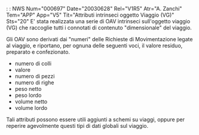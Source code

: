  :  : NWS Num="000697" Date="20030628" Rel="V1R5" Atr="A. Zanchi" Tem="APP" App="V5" Tit="Attributi intrinseci oggetto Viaggio (VG)" Sts="20"
E' stata realizzata una serie di OAV intrinseci sull'oggetto viaggio (VG) che raccoglie tutti i connotati di contenuto "dimensionale" del viaggio.

Gli OAV sono derivati dai "numeri" delle Richieste di Movimentazione legate al viaggio, e riportano,
per ognuna delle seguenti voci, il valore residuo, preparato e confezionato.
- numero di colli
- valore
- numero di pezzi
- numero di righe
- peso netto
- peso lordo
- volume netto
- volume lordo

Tali attributi possono essere utili aggiunti a schemi su viaggi, oppure per reperire agevolmente questi tipi di dati globali sul viaggio.
